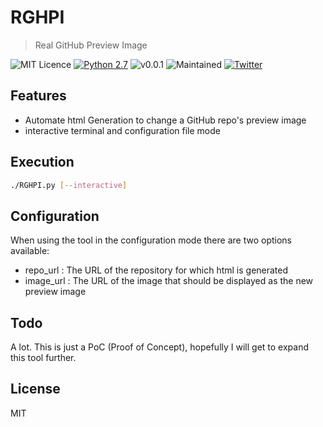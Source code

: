 # RGHPI
> Real GitHub Preview Image

![MIT Licence](https://img.shields.io/badge/Licence-MIT_Licence-red.svg?style=plastic)
[![Python 2.7](https://img.shields.io/badge/Python-2.7-yellow.svg?style=plastic)](https://www.python.org/)
![v0.0.1](https://img.shields.io/badge/Release-v0.0.1-orange.svg?style=plastic)
![Maintained](https://img.shields.io/badge/Maintained-Yes-green.svg?style=plastic)
[![Twitter](https://img.shields.io/badge/Twitter-@Panagiks-blue.svg?style=plastic)](https://twitter.com/panagiks)

## Features

* Automate html Generation to change a GitHub repo's preview image
* interactive terminal and configuration file mode

## Execution

```bash
./RGHPI.py [--interactive]
```

## Configuration

When using the tool in the configuration mode there are two options available:

* repo_url  : The URL of the repository for which html is generated
* image_url : The URL of the image that should be displayed as the new preview image

## Todo

A lot. This is just a PoC (Proof of Concept), hopefully I will get to expand this tool further.

## License

MIT  
